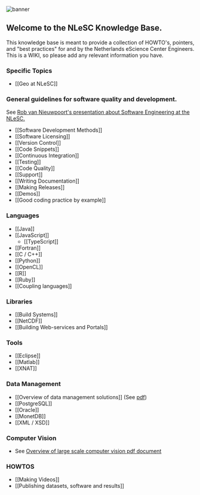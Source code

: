 ![banner](wiki/attachments/ESCIENCE-KB-black-tape.jpg "NLeSC Knowledge Base")

## Welcome to the NLeSC Knowledge Base.

This knowledge base is meant to provide a collection of HOWTO's, pointers, and "best practices" for and by the Netherlands eScience Center Engineers. This is a WIKI, so please add any relevant information you have.

### Specific Topics

* [[Geo at NLeSC]]

### General guidelines for software quality and development.

See [Rob van Nieuwpoort's presentation about Software Engineering at the NLeSC.](https://github.com/NLeSC/wiki/wiki/attachments/SE-lunch-meeting-2013-03-07.pdf)

* [[Software Development Methods]]
* [[Software Licensing]]
* [[Version Control]]
* [[Code Snippets]]
* [[Continuous Integration]]
* [[Testing]]
* [[Code Quality]]
* [[Support]]
* [[Writing Documentation]]
* [[Making Releases]]
* [[Demos]]
* [[Good coding practice by example]]

### Languages

* [[Java]]
* [[JavaScript]]
    * [[TypeScript]]
* [[Fortran]]
* [[C / C++]]
* [[Python]]
* [[OpenCL]]
* [[R]]
* [[Ruby]]
* [[Coupling languages]]

### Libraries
* [[Build Systems]]
* [[NetCDF]]
* [[Building Web-services and Portals]]

### Tools

* [[Eclipse]]
* [[Matlab]]
* [[XNAT]]

### Data Management
* [[Overview of data management solutions]]
(See [pdf](https://github.com/NLeSC/wiki/wiki/attachments/Modern_Data_Management.pdf))
* [[PostgreSQL]]
* [[Oracle]]
* [[MonetDB]]
* [[XML / XSD]]


### Computer Vision
* See [Overview of large scale computer vision pdf document](https://github.com/NLeSC/wiki/wiki/attachments/LargeScaleComputerVision.pdf)


### HOWTOS

* [[Making Videos]]
* [[Publishing datasets, software and results]]
